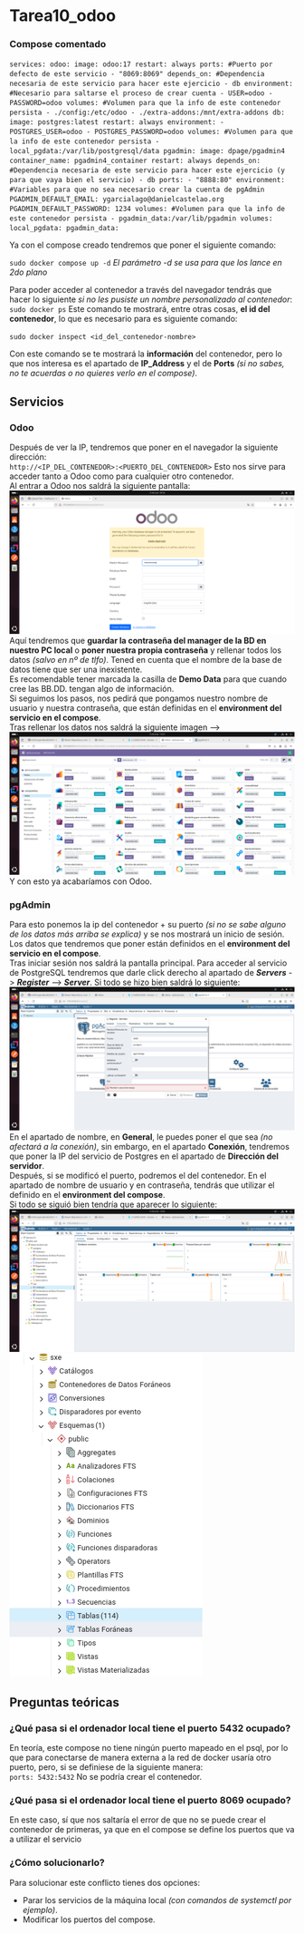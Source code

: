 # Tarea10_odoo
### Compose comentado   
``
services:
  odoo:
    image: odoo:17
    restart: always
    ports: #Puerto por defecto de este servicio
      - "8069:8069"
    depends_on: #Dependencia necesaria de este servicio para hacer este ejercicio
      - db
    environment: #Necesario para saltarse el proceso de crear cuenta
      - USER=odoo
      - PASSWORD=odoo
    volumes: #Volumen para que la info de este contenedor persista
      - ./config:/etc/odoo
      - ./extra-addons:/mnt/extra-addons
  db:
    image: postgres:latest
    restart: always
    environment:
      - POSTGRES_USER=odoo
      - POSTGRES_PASSWORD=odoo
    volumes: #Volumen para que la info de este contenedor persista
      - local_pgdata:/var/lib/postgresql/data
  pgadmin:
    image: dpage/pgadmin4
    container_name: pgadmin4_container
    restart: always
    depends_on: #Dependencia necesaria de este servicio para hacer este ejercicio (y para que vaya bien el servicio)
      - db
    ports:
      - "8888:80"
    environment: #Variables para que no sea necesario crear la cuenta de pgAdmin
      PGADMIN_DEFAULT_EMAIL: ygarcialago@danielcastelao.org
      PGADMIN_DEFAULT_PASSWORD: 1234
    volumes: #Volumen para que la info de este contenedor persista
      - pgadmin_data:/var/lib/pgadmin
volumes:
  local_pgdata:
  pgadmin_data:
``
    
Ya con el compose creado tendremos que poner el siguiente comando:  

``
sudo docker compose up -d
``
*El parámetro -d se usa para que los lance en 2do plano*

Para poder acceder al contenedor a través del navegador tendrás que hacer lo siguiente *si no les pusiste un nombre personalizado al contenedor*:  
``
sudo docker ps
``
Este comando te mostrará, entre otras cosas, **el id del contenedor**, lo que es necesario para es siguiente comando:   

``
sudo docker inspect <id_del_contenedor-nombre>
``

Con este comando se te mostrará la **información** del contenedor, pero lo que nos interesa es el apartado de **IP_Address** y el de **Ports** *(si no sabes, no te acuerdas o no quieres verlo en el compose)*.  

## Servicios  
### Odoo   
Después de ver la IP, tendremos que poner en el navegador la siguiente dirección:  
``
http://<IP_DEL_CONTENEDOR>:<PUERTO_DEL_CONTENEDOR>
``
Esto nos sirve para acceder tanto a Odoo como para cualquier otro contenedor.   
Al entrar a Odoo nos saldrá la siguiente pantalla:   
![Cap1](https://github.com/YoelGarciaLago/Tarea10_odoo/blob/main/C1.png?raw=true)
Aquí tendremos que **guardar la contraseña del manager de la BD en nuestro PC local** o **poner nuestra propia contraseña** y rellenar todos los datos *(salvo en nº de tlfo)*. Tened en cuenta que el nombre de la base de datos tiene que ser una inexistente.    
Es recomendable tener marcada la casilla de **Demo Data** para que cuando cree las BB.DD. tengan algo de información.  
Si seguimos los pasos, nos pedirá que pongamos nuestro nombre de usuario y nuestra contraseña, que están definidas en el **environment del servicio en el compose**.   
Tras rellenar los datos nos saldrá la siguiente imagen -->   
![Cap2](https://github.com/YoelGarciaLago/Tarea10_odoo/blob/main/C2.png?raw=true)   
Y con esto ya acabaríamos con Odoo.


### pgAdmin   
Para esto ponemos la ip del contenedor + su puerto *(si no se sabe alguno de los datos más arriba se explica)* y se nos mostrará un inicio de sesión. Los datos que tendremos que poner están definidos en el **environment del servicio en el compose**.   
Tras iniciar sesión nos saldrá la pantalla principal. Para acceder al servicio de PostgreSQL tendremos que darle click derecho al apartado de ***Servers*** -> ***Register*** --> ***Server***. Si todo se hizo bien saldrá lo siguiente:   
![Cap3](https://github.com/YoelGarciaLago/Tarea10_odoo/blob/main/C3.png?raw=true)   
En el apartado de nombre, en **General**, le puedes poner el que sea *(no afectará a la conexión)*, sin embargo, en el apartado **Conexión**, tendremos que poner la IP del servicio de Postgres en el apartado de **Dirección del servidor**.    
Después, si se modificó el puerto, podremos el del contenedor. En el apartado de nombre de usuario y en contraseña, tendrás que utilizar el definido en el **environment del compose**.   
Si todo se siguió bien tendría que aparecer lo siguiente:   
![Cap4](https://github.com/YoelGarciaLago/Tarea10_odoo/blob/main/C4.png?raw=true)    
![Cap5](https://github.com/YoelGarciaLago/Tarea10_odoo/blob/main/C5.png?raw=true)   

## Preguntas teóricas     
### ¿Qué pasa si el ordenador local tiene el puerto 5432 ocupado?   
En teoría, este compose no tiene ningún puerto mapeado en el psql, por lo que para conectarse de manera externa a la red de docker usaría otro puerto, pero, si se definiese de la siguiente manera:   
``
ports:
  5432:5432
``
No se podría crear el contenedor.

### ¿Qué pasa si el ordenador local tiene el puerto 8069 ocupado?   
En este caso, sí que nos saltaría el error de que no se puede crear el contenedor de primeras, ya que en el compose se define los puertos que va a utilizar el servicio

### ¿Cómo solucionarlo?     
Para solucionar este conflicto tienes dos opciones:  
- Parar los servicios de la máquina local *(con comandos de systemctl por ejemplo)*.   
- Modificar los puertos del compose.    
